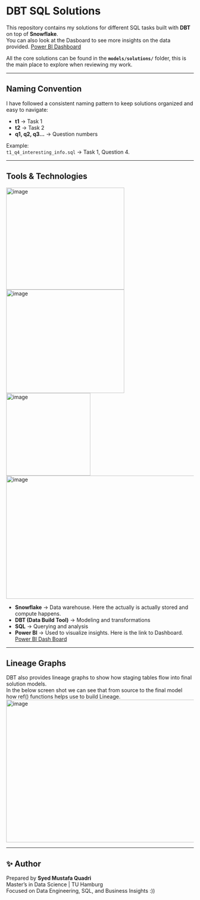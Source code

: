 #  DBT SQL Solutions

This repository contains my solutions for different SQL tasks built with **DBT** on top of **Snowflake**.  
You can also look at the Dasboard to see more insights on the data provided. [Power BI Dashboard](https://shorturl.at/dUFIt)

All the core solutions can be found in the **`models/solutions/`** folder, this is the main place to explore when reviewing my work.

---

##  Naming Convention

I have followed a consistent naming pattern to keep solutions organized and easy to navigate:

- **t1** → Task 1  
- **t2** → Task 2  
- **q1, q2, q3...** → Question numbers  

Example:  
`t1_q4_interesting_info.sql` → Task 1, Question 4.

---

##  Tools & Technologies
<img width="317" height="273" alt="image" src="https://github.com/user-attachments/assets/f5ca7a92-22f8-41dc-be6e-9f75cd70977f" />
<img width="317" height="277" alt="image" src="https://github.com/user-attachments/assets/26c9c99b-bd0b-4313-a3e2-f6395a8afd58" />
<img width="226" height="221" alt="image" src="https://github.com/user-attachments/assets/4c0af9c6-f563-4b96-b4dc-bbb6ce877601" />
<img width="593" height="330" alt="image" src="https://github.com/user-attachments/assets/264519b7-b896-4da6-a625-d940633ee1d5" />

- **Snowflake** → Data warehouse. Here the actually is actually stored and compute happens.
- **DBT (Data Build Tool)** → Modeling and transformations  
- **SQL** → Querying and analysis  
-  **Power BI** → Used to visualize insights. Here is the link to Dashboard. [Power BI Dash Board](https://shorturl.at/dUFIt)
  

---

## Lineage Graphs

DBT also provides lineage graphs to show how staging tables flow into final solution models.  
In the below screen shot we can see that from source to the final model how ref() functions helps use to build Lineage.
<img width="1398" height="382" alt="image" src="https://github.com/user-attachments/assets/004fe786-22e3-4fdd-9de2-7d7ac3061a72" />

---

## ✨ Author

Prepared by **Syed Mustafa Quadri**  
Master’s in Data Science | TU Hamburg  
Focused on Data Engineering, SQL, and Business Insights :))

